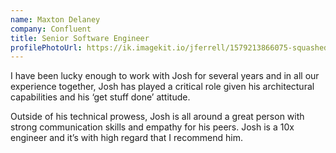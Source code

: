 ```yaml
---
name: Maxton Delaney
company: Confluent
title: Senior Software Engineer
profilePhotoUrl: https://ik.imagekit.io/jferrell/1579213866075-squashed.webp?ik-sdk-version=javascript-1.4.3&updatedAt=1677406622805
---
```


I have been lucky enough to work with Josh for several years and in all our experience together, Josh has played a critical role
given his architectural capabilities and his ‘get stuff done’
attitude.

Outside of his technical prowess, Josh is all around a great person
with strong communication skills and empathy for his peers. Josh is
a 10x engineer and it’s with high regard that I recommend him.
